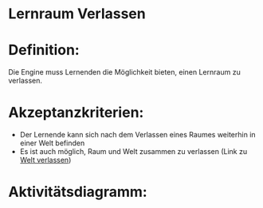 # Lernraum Verlassen


# Definition:

Die Engine muss Lernenden die Möglichkeit bieten, einen Lernraum zu verlassen.

# Akzeptanzkriterien:

- Der Lernende kann sich nach dem Verlassen eines Raumes weiterhin in einer Welt befinden
- Es ist auch möglich, Raum und Welt zusammen zu verlassen (Link zu [Welt verlassen](ELG0007.md))

# Aktivitätsdiagramm:
